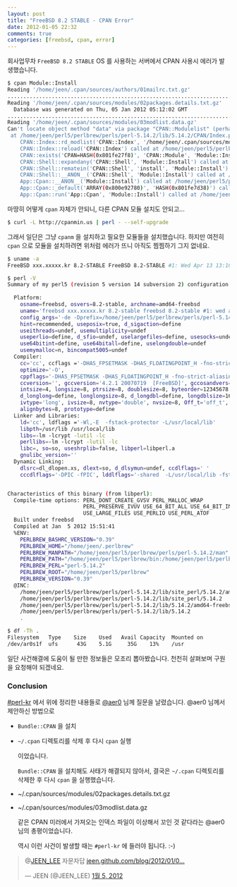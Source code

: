 ```yaml
---
layout: post
title: "FreeBSD 8.2 STABLE - CPAN Error"
date: 2012-01-05 22:32
comments: true
categories: [freebsd, cpan, error]
---
```


  회사업무차 `FreeBSD 8.2 STABLE` OS 를 사용하는 서버에서 CPAN 사용시 에러가 발생했습니다.

``` bash
$ cpan Module::Install
Reading '/home/jeen/.cpan/sources/authors/01mailrc.txt.gz'
............................................................................DONE
Reading '/home/jeen/.cpan/sources/modules/02packages.details.txt.gz'
  Database was generated on Thu, 05 Jan 2012 05:12:02 GMT
............................................................................DONE
Reading '/home/jeen/.cpan/sources/modules/03modlist.data.gz'
Can't locate object method "data" via package "CPAN::Modulelist" (perhaps you forgot to load "CPAN::Modulelist"?) at (eval 24) line 1.
 at /home/jeen/perl5/perlbrew/perls/perl-5.14.2/lib/5.14.2/CPAN/Index.pm line 524
	CPAN::Index::rd_modlist('CPAN::Index', '/home/jeen/.cpan/sources/modules/03modlist.data.gz') called at /home/jeen/perl5/perlbrew/perls/perl-5.14.2/lib/5.14.2/CPAN/Index.pm line 85
	CPAN::Index::reload('CPAN::Index') called at /home/jeen/perl5/perlbrew/perls/perl-5.14.2/lib/5.14.2/CPAN.pm line 976
	CPAN::exists('CPAN=HASH(0x801fe27f8)', 'CPAN::Module', 'Module::Install') called at /home/jeen/perl5/perlbrew/perls/perl-5.14.2/lib/5.14.2/CPAN/Shell.pm line 1256
	CPAN::Shell::expandany('CPAN::Shell', 'Module::Install') called at /home/jeen/perl5/perlbrew/perls/perl-5.14.2/lib/5.14.2/CPAN/Shell.pm line 1681
	CPAN::Shell::rematein('CPAN::Shell', 'install', 'Module::Install') called at /home/jeen/perl5/perlbrew/perls/perl-5.14.2/lib/5.14.2/CPAN/Shell.pm line 1977
	CPAN::Shell::__ANON__('CPAN::Shell', 'Module::Install') called at /home/jeen/perl5/perlbrew/perls/perl-5.14.2/lib/5.14.2/App/Cpan.pm line 459
	App::Cpan::__ANON__('Module::Install') called at /home/jeen/perl5/perlbrew/perls/perl-5.14.2/lib/5.14.2/App/Cpan.pm line 468
	App::Cpan::_default('ARRAY(0x800e92780)', 'HASH(0x801fe7d38)') called at /home/jeen/perl5/perlbrew/perls/perl-5.14.2/lib/5.14.2/App/Cpan.pm line 386
	App::Cpan::run('App::Cpan', 'Module::Install') called at /home/jeen/perl5/perlbrew/perls/perl-5.14.2/bin/cpan line 11
```

  마땅히 어떻게 `cpan` 자체가 안되니, 다른 CPAN 모듈 설치도 안되고...

``` bash
$ curl -L http://cpanmin.us | perl - --self-upgrade
```

  그래서 일단은 그냥 `cpanm` 을 설치하고 필요한 모듈들을 설치했습니다. 하지만 여전히 `cpan` 으로 모듈을 설치하려면 위처럼 에러가 뜨니 아직도 찜찜하기 그지 없네요.

``` bash
$ uname -a
FreeBSD xxx.xxxxx.kr 8.2-STABLE FreeBSD 8.2-STABLE #1: Wed Apr 13 13:10:49 KST 2011     root@xxx.xxxx.kr:/usr/obj/usr/src/sys/GENERIC  amd64
``` 

``` bash
$ perl -V
Summary of my perl5 (revision 5 version 14 subversion 2) configuration:
   
  Platform:
    osname=freebsd, osvers=8.2-stable, archname=amd64-freebsd
    uname='freebsd xxx.xxxxx.kr 8.2-stable freebsd 8.2-stable #1: wed apr 13 13:10:49 kst 2011 root@xxx.xxxx.kr:usrobjusrsrcsysgeneric amd64 '
    config_args='-de -Dprefix=/home/jeen/perl5/perlbrew/perls/perl-5.14.2'
    hint=recommended, useposix=true, d_sigaction=define
    useithreads=undef, usemultiplicity=undef
    useperlio=define, d_sfio=undef, uselargefiles=define, usesocks=undef
    use64bitint=define, use64bitall=define, uselongdouble=undef
    usemymalloc=n, bincompat5005=undef
  Compiler:
    cc='cc', ccflags ='-DHAS_FPSETMASK -DHAS_FLOATINGPOINT_H -fno-strict-aliasing -pipe -fstack-protector -I/usr/local/include',
    optimize='-O',
    cppflags='-DHAS_FPSETMASK -DHAS_FLOATINGPOINT_H -fno-strict-aliasing -pipe -fstack-protector -I/usr/local/include'
    ccversion='', gccversion='4.2.1 20070719  [FreeBSD]', gccosandvers=''
    intsize=4, longsize=8, ptrsize=8, doublesize=8, byteorder=12345678
    d_longlong=define, longlongsize=8, d_longdbl=define, longdblsize=16
    ivtype='long', ivsize=8, nvtype='double', nvsize=8, Off_t='off_t', lseeksize=8
    alignbytes=8, prototype=define
  Linker and Libraries:
    ld='cc', ldflags ='-Wl,-E  -fstack-protector -L/usr/local/lib'
    libpth=/usr/lib /usr/local/lib
    libs=-lm -lcrypt -lutil -lc
    perllibs=-lm -lcrypt -lutil -lc
    libc=, so=so, useshrplib=false, libperl=libperl.a
    gnulibc_version=''
  Dynamic Linking:
    dlsrc=dl_dlopen.xs, dlext=so, d_dlsymun=undef, ccdlflags=' '
    cccdlflags='-DPIC -fPIC', lddlflags='-shared  -L/usr/local/lib -fstack-protector'


Characteristics of this binary (from libperl): 
  Compile-time options: PERL_DONT_CREATE_GVSV PERL_MALLOC_WRAP
                        PERL_PRESERVE_IVUV USE_64_BIT_ALL USE_64_BIT_INT
                        USE_LARGE_FILES USE_PERLIO USE_PERL_ATOF
  Built under freebsd
  Compiled at Jan  5 2012 15:51:41
  %ENV:
    PERLBREW_BASHRC_VERSION="0.39"
    PERLBREW_HOME="/home/jeen/.perlbrew"
    PERLBREW_MANPATH="/home/jeen/perl5/perlbrew/perls/perl-5.14.2/man"
    PERLBREW_PATH="/home/jeen/perl5/perlbrew/bin:/home/jeen/perl5/perlbrew/perls/perl-5.14.2/bin"
    PERLBREW_PERL="perl-5.14.2"
    PERLBREW_ROOT="/home/jeen/perl5/perlbrew"
    PERLBREW_VERSION="0.39"
  @INC:
    /home/jeen/perl5/perlbrew/perls/perl-5.14.2/lib/site_perl/5.14.2/amd64-freebsd
    /home/jeen/perl5/perlbrew/perls/perl-5.14.2/lib/site_perl/5.14.2
    /home/jeen/perl5/perlbrew/perls/perl-5.14.2/lib/5.14.2/amd64-freebsd
    /home/jeen/perl5/perlbrew/perls/perl-5.14.2/lib/5.14.2
    .
```

``` bash
$ df -Th .
Filesystem   Type    Size    Used   Avail Capacity  Mounted on
/dev/ar0s1f  ufs      43G    5.1G     35G    13%    /usr
```

  일단 사건해결에 도움이 될 만한 정보들은 모조리 뽑아봤습니다.
  천천히 살펴보며 구원을 요청해야 되겠네요.

### Conclusion

  [#perl-kr][irc-perl-kr] 에서 위에 정리한 내용들로 [@aer0][twitter-aer0] 님께 질문을 날렸습니다. @aer0 님께서 제안하신 방법으로

* `Bundle::CPAN` 을 설치
* `~/.cpan` 디렉토리를 삭제 후 다시 `cpan` 실행

  이었습니다.

  `Bundle::CPAN` 을 설치해도 사태가 해결되지 않아서, 결국은 `~/.cpan` 디렉토리를 삭제한 후 다시 `cpan` 을 실행했습니다.

* ~/.cpan/sources/modules/02packages.details.txt.gz
* ~/.cpan/sources/modules/03modlist.data.gz

  같은 CPAN 미러에서 가져오는 인덱스 파일이 이상해서 꼬인 것 같다라는 @aer0 님의 총평이었습니다.

  역시 이런 사건이 발생할 때는 `#perl-kr` 에 들러야 됩니다. :-)

<blockquote class="twitter-tweet" data-in-reply-to="154824190581678081" lang="ko"><p>@<a href="https://twitter.com/JEEN_LEE">JEEN_LEE</a> 자문자답 <a href="http://t.co/hSGdHz9i" title="http://jeen.github.com/blog/2012/01/05/freebsd-8-dot-2-stable-cpan-error/">jeen.github.com/blog/2012/01/0…</a></p>&mdash; JEEN (@JEEN_LEE) <a href="https://twitter.com/JEEN_LEE/status/154930926294536192" data-datetime="2012-01-05T14:23:05+00:00">1월 5, 2012</a></blockquote>

[irc-perl-kr]:http://webchat.freenode.net?channels=perl-kr
[twitter-aer0]:http://twitter.com/aer0
